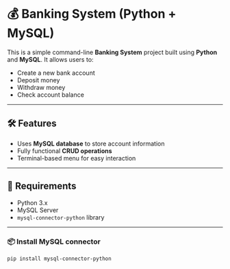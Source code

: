 # 💰 Banking System (Python + MySQL)

This is a simple command-line **Banking System** project built using **Python** and **MySQL**. It allows users to:

- Create a new bank account  
- Deposit money  
- Withdraw money  
- Check account balance  

---

## 🛠 Features

- Uses **MySQL database** to store account information  
- Fully functional **CRUD operations**  
- Terminal-based menu for easy interaction  

---

## 🧪 Requirements

- Python 3.x  
- MySQL Server  
- `mysql-connector-python` library  

---

### 📦 Install MySQL connector

```bash
pip install mysql-connector-python
